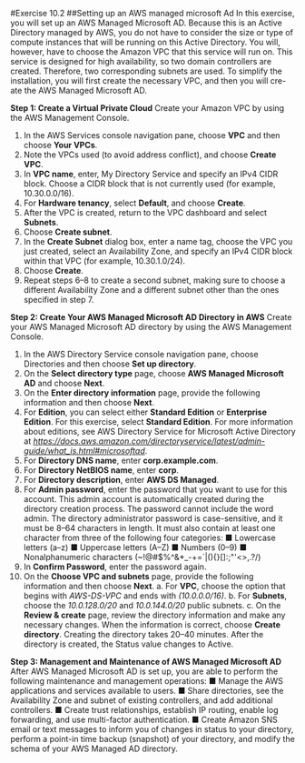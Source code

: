 #Exercise 10.2
##Setting up an AWS managed microsoft Ad
In this exercise, you will set up an AWS Managed Microsoft AD. Because this is an Active Directory managed by AWS, you do not have to consider the size or type of compute instances that will be running on this Active Directory. You will, however, have to choose the Amazon VPC that this service will run on.
This service is designed for high availability, so two domain controllers are created. Therefore, two corresponding subnets are used.
To simplify the installation, you will first create the necessary VPC, and then you will cre- ate the AWS Managed Microsoft AD.

**Step 1: Create a Virtual Private Cloud**
Create your Amazon VPC by using the AWS Management Console.
1.	In the AWS Services console navigation pane, choose **VPC** and then choose
**Your VPCs**.
2.	Note the VPCs used (to avoid address conflict), and choose **Create VPC**.
3.	In **VPC name**, enter, My Directory Service and specify an IPv4 CIDR block. Choose a CIDR block that is not currently used (for example, 10.30.0.0/16).
4.	For **Hardware tenancy**, select **Default**, and choose **Create**.
5.	After the VPC is created, return to the VPC dashboard and select **Subnets**.
6.	Choose **Create subnet**.
7.	In the **Create Subnet** dialog box, enter a name tag, choose the VPC you just created, select an Availability Zone, and specify an IPv4 CIDR block within that VPC (for example, 10.30.1.0/24).
8.	Choose **Create**.
9.	Repeat steps 6–8 to create a second subnet, making sure to choose a different Availability Zone and a different subnet other than the ones specified in step 7.

**Step 2: Create Your AWS Managed Microsoft AD Directory in AWS**
Create your AWS Managed Microsoft AD directory by using the AWS Management Console.
1.	In the AWS Directory Service console navigation pane, choose Directories and then choose **Set up directory**.
2.	On the **Select directory type** page, choose **AWS Managed Microsoft AD** and choose **Next**.
3.	On the **Enter directory information** page, provide the following information and then choose **Next**.
4.	For **Edition**, you can select either **Standard Edition** or **Enterprise Edition**. For this exercise, select **Standard Edition**.
For more information about editions, see AWS Directory Service for Microsoft Active Directory at *https://docs.aws.amazon.com/directoryservice/latest/admin-guide/what_is.html#microsoftad*.
5.	For **Directory DNS name**, enter **corp.example.com**.
6.	For **Directory NetBIOS name**, enter **corp**.
7.	For **Directory description**, enter **AWS DS Managed**.
8.	For **Admin password**, enter the password that you want to use for this account.  This admin account is automatically created during the directory creation process.
The password cannot include the word admin. The directory administrator password  is case-sensitive, and it must be 8–64 characters in length. It must also contain at  least one character from three of the following four categories:
■	Lowercase letters (a–z)
■	Uppercase letters (A–Z)
■	Numbers (0–9)
■	Nonalphanumeric characters (~!@#$%^&*_-+=`|\(){}[]:;"'<>,.?/)
9.	In **Confirm Password**, enter the password again.
10.	On the **Choose VPC and subnets** page, provide the following information and then choose **Next**.
a.	For **VPC**, choose the option that begins with *AWS-DS-VPC* and ends with *(10.0.0.0/16)*.
b.	For **Subnets**, choose the *10.0.128.0/20* and *10.0.144.0/20* public subnets.
c.	On the **Review & create** page, review the directory information and make any necessary changes. When the information is correct, choose **Create directory**.
Creating the directory takes 20–40 minutes. After the directory is created, the Status value changes to Active.

**Step 3: Management and Maintenance of AWS Managed Microsoft AD**
After AWS Managed Microsoft AD is set up, you are able to perform the following maintenance and management operations:
■	Manage the AWS applications and services available to users.
■	Share directories, see the Availability Zone and subnet of existing controllers, and add additional controllers.
■	Create trust relationships, establish IP routing, enable log forwarding, and use multi-factor authentication.
■	Create Amazon SNS email or text messages to inform you of changes in status to your directory, perform a point-in time backup (snapshot) of your directory, and modify the schema of your AWS Managed AD
directory.
